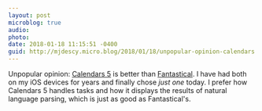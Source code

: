 ```yaml
---
layout: post
microblog: true
audio: 
photo: 
date: 2018-01-18 11:15:51 -0400
guid: http://mjdescy.micro.blog/2018/01/18/unpopular-opinion-calendars.html
---
```

Unpopular opinion: [Calendars 5](https://readdle.com/products/calendars5) is better than [Fantastical](https://flexibits.com/fantastical-iphone). I have had both on my iOS devices for years and finally chose _just one_ today. I prefer how Calendars 5 handles tasks and how it displays the results of natural language parsing, which is just as good as Fantastical's.
